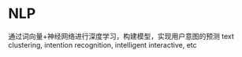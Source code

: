 # NLP
通过词向量+神经网络进行深度学习，构建模型，实现用户意图的预测
text clustering, intention recognition, intelligent interactive, etc
